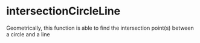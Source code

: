 # intersectionCircleLine
Geometrically, this function is able to find the intersection point(s) between a circle and a line
